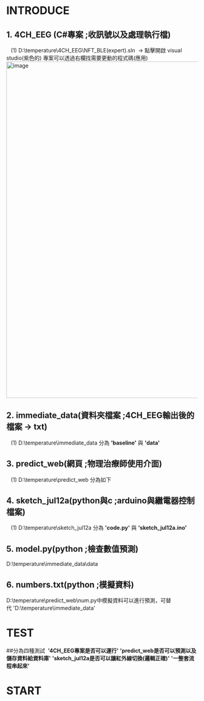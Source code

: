 # INTRODUCE
## 1.&nbsp;4CH_EEG (C#專案&nbsp;;收訊號以及處理執行檔)
&nbsp;&nbsp;&nbsp;(1)&nbsp;D:\temperature\4CH_EEG\NFT_BLE(expert).sln &nbsp;->&nbsp;點擊開啟 visual studio(紫色的) 專案可以透過右欄找需要更動的程式碼(應用)
<img width="1915" height="884" alt="image" src="https://github.com/user-attachments/assets/9f8fa3c9-54a1-4521-a56e-435a3b91f114" />
## 2.&nbsp;immediate_data(資料夾檔案&nbsp;;4CH_EEG輸出後的檔案&nbsp;->&nbsp;txt)
&nbsp;&nbsp;&nbsp;(1)&nbsp;D:\temperature\immediate_data&nbsp;分為&nbsp;**'baseline'** 與 **'data'**
## 3.&nbsp;predict_web(網頁&nbsp;;物理治療師使用介面)
&nbsp;&nbsp;&nbsp;(1)&nbsp;D:\temperature\predict_web&nbsp;分為如下
## 4.&nbsp;sketch_jul12a(python與c&nbsp;;arduino與繼電器控制檔案)
&nbsp;&nbsp;&nbsp;(1)&nbsp;D:\temperature\sketch_jul12a&nbsp;分為&nbsp;**'code.py'** 與 **'sketch_jul12a.ino'**
## 5.&nbsp;model.py(python&nbsp;;檢查數值預測)
D:\temperature\immediate_data\data
## 6.&nbsp;numbers.txt(python&nbsp;;模擬資料)
D:\temperature\predict_web\num.py中模擬資料可以進行預測，可替代&nbsp;'D:\temperature\immediate_data\'

# TEST
##分為四種測試&nbsp; **'4CH_EEG專案是否可以運行'** **'predict_web是否可以預測以及儲存資料給資料庫'** **'sketch_jul12a是否可以讓紅外線切換(邏輯正確)'** **'一整套流程串起來'**


# START
